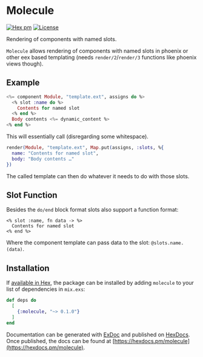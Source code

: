 # Molecule

[![Hex pm](https://img.shields.io/hexpm/v/molecule)](https://hex.pm/packages/molecule)
[![License](https://img.shields.io/hexpm/l/molecule)](https://github.com/LostKobrakai/molecule/blob/master/LICENSE.md)

<!-- MDOC !-->
Rendering of components with named slots.

`Molecule` allows rendering of components with named slots in phoenix or other eex based templating (needs `render/2`/`render/3` functions like phoenix views though).

## Example

```elixir
<%= component Module, "template.ext", assigns do %>
  <% slot :name do %>
    Contents for named slot
  <% end %>
  Body contents <%= dynamic_content %>
<% end %>
```

This will essentially call (disregarding some whitespace).

```elixir
render(Module, "template.ext", Map.put(assigns, :slots, %{
  name: "Contents for named slot",
  body: "Body contents …"
})
```

The called template can then do whatever it needs to do with those slots.

## Slot Function

Besides the `do/end` block format slots also support a function format:

```
<% slot :name, fn data -> %>
  Contents for named slot
<% end %>
```

Where the component template can pass data to the slot: `@slots.name.(data)`.

<!-- MDOC !-->

## Installation

If [available in Hex](https://hex.pm/docs/publish), the package can be installed
by adding `molecule` to your list of dependencies in `mix.exs`:

```elixir
def deps do
  [
    {:molecule, "~> 0.1.0"}
  ]
end
```

Documentation can be generated with [ExDoc](https://github.com/elixir-lang/ex_doc)
and published on [HexDocs](https://hexdocs.pm). Once published, the docs can
be found at [https://hexdocs.pm/molecule](https://hexdocs.pm/molecule).

